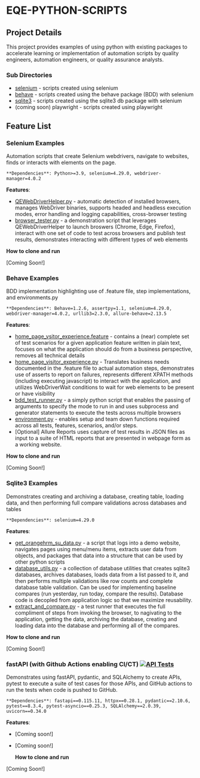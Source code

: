 # EQE-PYTHON-SCRIPTS
## Project Details
This project provides examples of using python with existing packages to accelerate learning or implementation of automation scripts by quality engineers, automation engineers, or quality assurance analysts. 

### Sub Directories
* [selenium](https://github.com/QualityEngineering101/eqe-python-scripts/tree/main/selenium) - scripts created using selenium
* [behave](https://github.com/QualityEngineering101/eqe-python-scripts/tree/main/behave) - scripts created using the behave package (BDD) with selenium
* [sqlite3](https://github.com/QualityEngineering101/eqe-python-scripts/tree/main/sqlite3) - scripts created using the sqlite3 db package with selenium
* (coming soon) playwright - scripts created using playwright

## Feature List
### Selenium Examples
Automation scripts that create Selenium webdrivers, navigate to websites, finds or interacts with elements on the page.

  `**Dependencies**: Python>=3.9, selenium=4.29.0, webdriver-manager=4.0.2`
  
  **Features**:
  - [QEWebDriverHelper.py](https://github.com/QualityEngineering101/eqe-python-scripts/blob/main/selenium/src/EQEUtils/QEWebDriverHelper.py) - automatic detection of installed browsers, manages WebDriver binaries, supports headed and headless execution modes, error handling and logging capabilities, cross-browser testing
  - [browser_tester.py](https://github.com/QualityEngineering101/eqe-python-scripts/blob/main/selenium/src/browser_tester.py) - a demonstration script that leverages QEWebDriverHelper to launch broswers (Chrome, Edge, Firefox), interact with one set of code to test across browsers and publish test results, demonstrates interacting with different types of web elements

  **How to clone and run**
  
  [Coming Soon!]

### Behave Examples 
BDD implementation highlighting use of .feature file, step implementations, and environments.py

  `**Dependencies**: Behave=1.2.6, assertpy=1.1, selenium=4.29.0, webdriver-manager=4.0.2, urllib3=2.3.0, allure-behave=2.13.5`
   
   **Features**:
  - [home_page_vsitor_experience.feature](https://github.com/QualityEngineering101/eqe-python-scripts/blob/main/behave/features/home_page_visitor_experience.feature) - contains a (near) complete set of test scenarios for a given application feature written in plain text, focuses on what the application should do from a business perspective, removes all technical details
  - [home_page_visitor_experience.py](https://github.com/QualityEngineering101/eqe-python-scripts/blob/main/behave/features/steps/home_page_visitor_experience.py) - Translates business needs documented in the .feature file to actual automation steps, demonstrates use of asserts to report on failures, represents different XPATH methods (including executing javascript) to interact with the application, and utilizes WebDriverWait conditions to wait for web elements to be present or have visibility
  - [bdd_test_runner.py](https://github.com/QualityEngineering101/eqe-python-scripts/blob/main/behave/bdd_test_runner.py) - a simply python script that enables the passing of arguments to specify the mode to run in and uses subprocess and generator statements to execute the tests across multiple browsers
  - [environment.py](https://github.com/QualityEngineering101/eqe-python-scripts/blob/main/behave/features/environment.py) - enables setup and team down functions required across all tests, features, scenarios, and/or steps.
  - [Optional] Allure Reports uses capture of test results in JSON files as input to a suite of HTML reports that are presented in webpage form as a working website.

  **How to clone and run**
  
  [Coming Soon!]


### Sqlite3 Examples
Demonstrates creating and archiving a database, creating table, loading data, and then performing full compare validations across databases and tables

  `**Dependencies**: selenium=4.29.0`
  
  **Features**: 
  - [get_orangehrm_su_data.py](https://github.com/QualityEngineering101/eqe-python-scripts/blob/main/sqlite3/get_orangehrm_su_data.py) - a script that logs into a demo website, navigates pages using menu/menu items, extracts user data from objects, and packages that data into a structure that can be used by other python scripts
  - [database_utils.py](https://github.com/QualityEngineering101/eqe-python-scripts/blob/main/sqlite3/database_utils.py) - a collection of database utilities that creates sqlite3 databases, archives databases, loads data from a list passed to it, and then performs multiple validations like row counts and complete database table validation. Can be used for implementing baseline compares (run yesterday, run today, compare the results). Database code is decopled from application logic so that we maximize reusability.
  - [extract_and_compare.py](https://github.com/QualityEngineering101/eqe-python-scripts/blob/main/sqlite3/extract_and_compare.py) - a test runner that executes the full compliment of steps from invoking the browser, to nagivating to the application, getting the data, archiving the database, creating and loading data into the database and performing all of the compares.

  **How to clone and run**
  
  [Coming Soon!]

### fastAPI (with Github Actions enabling CI/CT) [![API Tests](https://github.com/QualityEngineering101/eqe-python-scripts/actions/workflows/api-test.yml/badge.svg)](https://github.com/QualityEngineering101/eqe-python-scripts/actions/workflows/api-test.yml)

Demonstrates using fastAPI, pydantic, and SQLAlchemy to create APIs, pytest to execute a suite of test cases for those APIs, and GitHub actions to run the tests when code is pushed to GitHub.

  `**Dependencies**: fastapi==0.115.11, httpx==0.28.1, pydantic==2.10.6, pytest==8.3.4, pytest-asyncio==0.25.3, SQLAlchemy==2.0.39, uvicorn==0.34.0`

  **Features**: 
  - [Coming soon!] 
  - [Coming soon!]

    **How to clone and run**
  
  [Coming Soon!]

